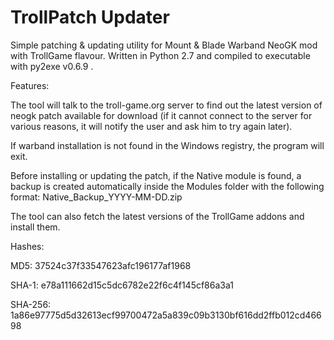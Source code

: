 # TrollPatch Updater
Simple patching &amp; updating utility for Mount &amp; Blade Warband NeoGK mod with TrollGame flavour.
Written in Python 2.7 and compiled to executable with py2exe v0.6.9 .

Features:

The tool will talk to the troll-game.org server to find out the latest version of neogk patch available for download (if it cannot connect to the server for various reasons, it will notify the user and ask him to try again later).

If warband installation is not found in the Windows registry, the program will exit.

Before installing or updating the patch, if the Native module is found, a backup is created automatically inside the Modules folder with the following format: Native_Backup_YYYY-MM-DD.zip

The tool can also fetch the latest versions of the TrollGame addons and install them.

Hashes:

MD5:     37524c37f33547623afc196177af1968

SHA-1:   e78a111662d15c5dc6782e22f6c4f145cf86a3a1

SHA-256: 1a86e97775d5d32613ecf99700472a5a839c09b3130bf616dd2ffb012cd46698
